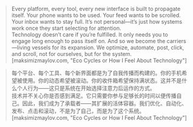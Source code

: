 > Every platform, every tool, every new interface is built to propagate itself. Your phone wants to be used. Your feed wants to be scrolled. Your inbox wants to stay full. It’s not personal—it’s just how systems work once they start selecting for attention.  
> Technology doesn’t care if you’re fulfilled. It only needs you to engage long enough to pass itself on. And so we become the carriers—living vessels for its expansion. We optimize, automate, post, click, and scroll, not for ourselves, but for the system. [maksimizmaylov.com, "Eco Cycles or How I Feel About Technology"]

> 每个平台、每个工具、每个新界面都是为了自我传播而构建的。你的手机希望被使用。你的动态希望被滚动。你的收件箱希望保持满状态。这并不是什么个人行为——这只是系统在开始选择注意力后运作的方式。  
> 技术并不关心你是否感到满足。它只需要你参与足够长的时间以便传播自己。因此，我们成为了承载者——其扩展的活体容器。我们优化、自动化、发布、点击和滚动，不是为了自己，而是为了这个系统。 [maksimizmaylov.com, "Eco Cycles or How I Feel About Technology"]
